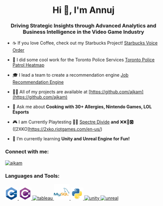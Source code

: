 <h1 align="center">Hi 👋, I'm Annuj</h1>
<h3 align="center">Driving Strategic Insights through Advanced Analytics and Business Intelligence in the Video Game Industry</h3>

- ☕ If you love Coffee, check out my Starbucks Project! [Starbucks Voice Order](https://github.com/ajkam/Starbucks-Voice-Order)

- 👮 I did some cool work for the Toronto Police Services [Toronto Police Patrol Heatmap](https://github.com/ajkam/Toronto-Police-Patrol-Heatmap)

- 🎓 I lead a team to create a recommendation engine [Job Recommendation Engine](https://github.com/ajkam/Job-Recommendation-Engine)

- 👨‍💻 All of my projects are available at [https://github.com/ajkam](https://github.com/ajkam)

- 💬 Ask me about **Cooking with 30+ Allergies, Nintendo Games, LOL Esports**

- 🎮  I am Currently Playtesting 👻➗ [Spectre Divide](https://playspectre.com) **and** ❌❌👊🅾️ ([2XKO]https://2xko.riotgames.com/en-us/)
  
- 🌱 I’m currently learning **Unity and Unreal Engine for Fun!**


<h3 align="left">Connect with me:</h3>
<p align="left">
<a href="https://linkedin.com/in/ajkam" target="blank"><img align="center" src="https://raw.githubusercontent.com/rahuldkjain/github-profile-readme-generator/master/src/images/icons/Social/linked-in-alt.svg" alt="ajkam" height="30" width="40" /></a>
</p>

<h3 align="left">Languages and Tools:</h3>
<p align="left">
  <a href="https://www.w3schools.com/cpp/" target="_blank" rel="noreferrer">
    <img src="https://raw.githubusercontent.com/devicons/devicon/master/icons/cplusplus/cplusplus-original.svg" alt="cplusplus" width="40" height="40"/>
  </a>
  <a href="https://www.w3schools.com/cs/" target="_blank" rel="noreferrer">
    <img src="https://raw.githubusercontent.com/devicons/devicon/master/icons/csharp/csharp-original.svg" alt="csharp" width="40" height="40"/>
  </a>
  <a href="https://www.tableau.com/" target="_blank" rel="noreferrer">
    <img src="https://raw.githubusercontent.com/ajkam/logo/main/TB.png" alt="tableau" width="40" height="40"/>
  </a>
  <a href="https://www.mysql.com/" target="_blank" rel="noreferrer">
    <img src="https://raw.githubusercontent.com/devicons/devicon/master/icons/mysql/mysql-original-wordmark.svg" alt="mysql" width="50" height="50"/>
  </a>
  <a href="https://www.python.org" target="_blank" rel="noreferrer">
    <img src="https://raw.githubusercontent.com/devicons/devicon/master/icons/python/python-original.svg" alt="python" width="40" height="40"/>
  </a>
  <a href="https://unity.com/" target="_blank" rel="noreferrer">
    <img src="https://www.vectorlogo.zone/logos/unity3d/unity3d-icon.svg" alt="unity" width="40" height="40"/>
  </a>
  <a href="https://unrealengine.com/" target="_blank" rel="noreferrer">
    <img src="https://raw.githubusercontent.com/kenangundogan/fontisto/036b7eca71aab1bef8e6a0518f7329f13ed62f6b/icons/svg/brand/unreal-engine.svg" alt="unreal" width="40" height="40"/>
  </a>
</p>


